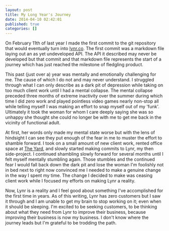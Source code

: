 ```yaml
---
layout: post
title: My Long Year's Journey
date: 2014-04-10 02:42:01
published: true
categories: []
---
```


On February 11th of last year I made the first commit to the git repository that would eventually turn into [lynr.co][lynr]. The first commit was a markdown file laying out an as yet undeveloped API. The API it described may never be developed but that commit and that markdown file represents the start of a journey which has just reached the milestone of fledgling product.

This past (just over a) year was mentally and emotionally challenging for me. The cause of which I do not and may never understand. I struggled through what I can only describe as a dark pit of depression while taking on too much client work until I had a mental collapse. The mental collapse preceded three months of extreme inactivity over the summer during which time I did zero work and played pointless video games nearly non-stop all while telling myself I was making an effort to snap myself out of my 'funk'. Ultimately it took the woman for whom I care deeply saying she was so unhappy she thought she could no longer be with me to get me back in the vicinity of functional adult.

At first, her words only made my mental state worse but with the lens of hindsight I can see they put enough of the fear in me to muster the effort to shamble forward. I took on a small amount of new client work, rented office space at [The Yard][yard], and slowly started making commits to Lynr, my then side-project. I continued shambling slowly forward for several months until I felt myself mentally stumbling again. Those stumbles and the continued fear I would fall back down the dark pit and lose the woman I'm foolishly not in bed next to right now convinced me I needed to make a genuine change in the way I spent my time. The change I decided to make was ceasing client work while I focused my efforts on making Lynr a reality.

Now, Lynr is a reality and I feel good about something I've accomplished for the first time in years. As of this writing, Lynr has zero customers but I saw it through and I am unable to get my brain to stop working on it; even when it should be sleeping. I'm excited to be seeking customers, to be thinking about what they need from Lynr to improve their business, because improving their business is now my business. I don't know where the journey leads but I'm grateful to be trodding the path.

[lynr]: https://lynr.co
[yard]: http://workattheyard.com/locations/lower-east-side/
